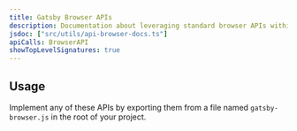 ```yaml
---
title: Gatsby Browser APIs
description: Documentation about leveraging standard browser APIs within Gatsby
jsdoc: ["src/utils/api-browser-docs.ts"]
apiCalls: BrowserAPI
showTopLevelSignatures: true
---
```


## Usage

Implement any of these APIs by exporting them from a file named `gatsby-browser.js` in the root of your project.

